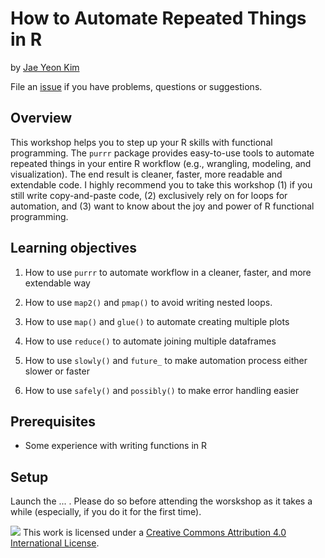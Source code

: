 # How to Automate Repeated Things in R

by [Jae Yeon Kim](https://jaeyk.github.io/)

File an [issue](https://github.com/dlab-berkeley/automating-workflows-in-R/issues) if you have problems, questions or suggestions.

## Overview

This workshop helps you to step up your R skills with functional programming. The `purrr` package provides easy-to-use tools to automate repeated things in your entire R workflow (e.g., wrangling, modeling, and visualization). The end result is cleaner, faster, more readable and extendable code. I highly recommend you to take this workshop (1) if you still write copy-and-paste code, (2) exclusively rely on for loops for automation, and (3) want to know about the joy and power of R functional programming.

## Learning objectives

1. How to use `purrr` to automate workflow in a cleaner, faster, and more extendable way

2. How to use `map2()` and `pmap()` to avoid writing nested loops.

3. How to use `map()` and `glue()` to automate creating multiple plots

4. How to use `reduce()` to automate joining multiple dataframes

5. How to use `slowly()` and `future_` to make automation process either slower or faster

6. How to use `safely()` and `possibly()` to make error handling easier 

## Prerequisites

- Some experience with writing functions in R 

## Setup

Launch the ... . Please do so before attending the worskshop as it takes a while (especially, if you do it for the first time).

![](https://i.creativecommons.org/l/by/4.0/88x31.png) This work is licensed under a [Creative Commons Attribution 4.0 International License](https://creativecommons.org/licenses/by/4.0/).
